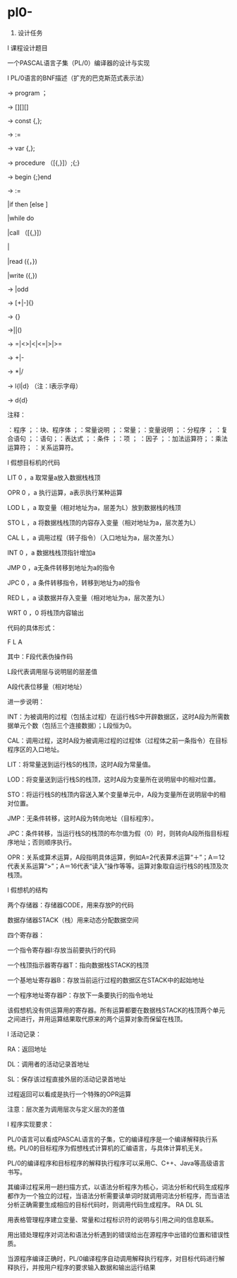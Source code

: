 # pl0-
1. 设计任务

l 课程设计题目

一个PASCAL语言子集（PL/0）编译器的设计与实现

l PL/0语言的BNF描述（扩充的巴克斯范式表示法）

<prog> → program <id>；<block>

<block> → [<condecl>][<vardecl>][<proc>]<body>

<condecl> → const <const>{,<const>};

<const> → <id>:=<integer>

<vardecl> → var <id>{,<id>};

<proc> → procedure <id>（[<id>{,<id>}]）;<block>{;<proc>}

<body> → begin <statement>{;<statement>}end

<statement> → <id> := <exp>

|if <lexp> then <statement>[else <statement>]

|while <lexp> do <statement>

|call <id>（[<exp>{,<exp>}]）

|<body>

|read (<id>{，<id>})

|write (<exp>{,<exp>})

<lexp> → <exp> <lop> <exp>|odd <exp>

<exp> → [+|-]<term>{<aop><term>}

<term> → <factor>{<mop><factor>}

<factor>→<id>|<integer>|(<exp>)

<lop> → =|<>|<|<=|>|>=

<aop> → +|-

<mop> → *|/

<id> → l{l|d} （注：l表示字母）

<integer> → d{d}

注释：

<prog>：程序 ；<block>：块、程序体 ；<condecl>：常量说明 ；<const>：常量；<vardecl>：变量说明 ；<proc>：分程序 ； <body>：复合语句 ；<statement>：语句；<exp>：表达式 ；<lexp>：条件 ；<term>：项 ； <factor>：因子 ；<aop>：加法运算符；<mop>：乘法运算符； <lop>：关系运算符。

l 假想目标机的代码

LIT 0 ，a 取常量a放入数据栈栈顶

OPR 0 ，a 执行运算，a表示执行某种运算

LOD L ，a 取变量（相对地址为a，层差为L）放到数据栈的栈顶

STO L ，a 将数据栈栈顶的内容存入变量（相对地址为a，层次差为L）

CAL L ，a 调用过程（转子指令）（入口地址为a，层次差为L）

INT 0 ，a 数据栈栈顶指针增加a

JMP 0 ，a无条件转移到地址为a的指令

JPC 0 ，a 条件转移指令，转移到地址为a的指令

RED L ，a 读数据并存入变量（相对地址为a，层次差为L）

WRT 0 ，0 将栈顶内容输出

代码的具体形式：

F L A

其中：F段代表伪操作码

L段代表调用层与说明层的层差值

A段代表位移量（相对地址）

进一步说明：

INT：为被调用的过程（包括主过程）在运行栈S中开辟数据区，这时A段为所需数据单元个数（包括三个连接数据）；L段恒为0。

CAL：调用过程，这时A段为被调用过程的过程体（过程体之前一条指令）在目标程序区的入口地址。

LIT：将常量送到运行栈S的栈顶，这时A段为常量值。

LOD：将变量送到运行栈S的栈顶，这时A段为变量所在说明层中的相对位置。

STO：将运行栈S的栈顶内容送入某个变量单元中，A段为变量所在说明层中的相对位置。

JMP：无条件转移，这时A段为转向地址（目标程序）。

JPC：条件转移，当运行栈S的栈顶的布尔值为假（0）时，则转向A段所指目标程序地址；否则顺序执行。

OPR：关系或算术运算，A段指明具体运算，例如A=2代表算术运算“＋”；A＝12代表关系运算“>”；A＝16代表“读入”操作等等。运算对象取自运行栈S的栈顶及次栈顶。

l 假想机的结构

两个存储器：存储器CODE，用来存放P的代码

数据存储器STACK（栈）用来动态分配数据空间

四个寄存器：

一个指令寄存器I:存放当前要执行的代码

一个栈顶指示器寄存器T：指向数据栈STACK的栈顶

一个基地址寄存器B：存放当前运行过程的数据区在STACK中的起始地址

一个程序地址寄存器P：存放下一条要执行的指令地址

该假想机没有供运算用的寄存器。所有运算都要在数据栈STACK的栈顶两个单元之间进行，并用运算结果取代原来的两个运算对象而保留在栈顶。

l 活动记录：

RA：返回地址

DL：调用者的活动记录首地址

SL：保存该过程直接外层的活动记录首地址

过程返回可以看成是执行一个特殊的OPR运算

注意：层次差为调用层次与定义层次的差值

l 程序实现要求：

PL/0语言可以看成PASCAL语言的子集，它的编译程序是一个编译解释执行系统。PL/0的目标程序为假想栈式计算机的汇编语言，与具体计算机无关。

PL/0的编译程序和目标程序的解释执行程序可以采用C、C++、Java等高级语言书写。

其编译过程采用一趟扫描方式，以语法分析程序为核心，词法分析和代码生成程序都作为一个独立的过程，当语法分析需要读单词时就调用词法分析程序，而当语法分析正确需要生成相应的目标代码时，则调用代码生成程序。 RA DL SL

用表格管理程序建立变量、常量和过程标识符的说明与引用之间的信息联系。

用出错处理程序对词法和语法分析遇到的错误给出在源程序中出错的位置和错误性质。

当源程序编译正确时，PL/0编译程序自动调用解释执行程序，对目标代码进行解释执行，并按用户程序的要求输入数据和输出运行结果
